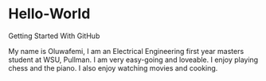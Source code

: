 # Hello-World
Getting Started With GitHub

My name is Oluwafemi, I am an Electrical Engineering first year masters student at WSU, Pullman. I am very easy-going and loveable. I enjoy playing chess and the piano. I also enjoy watching movies and cooking. 
